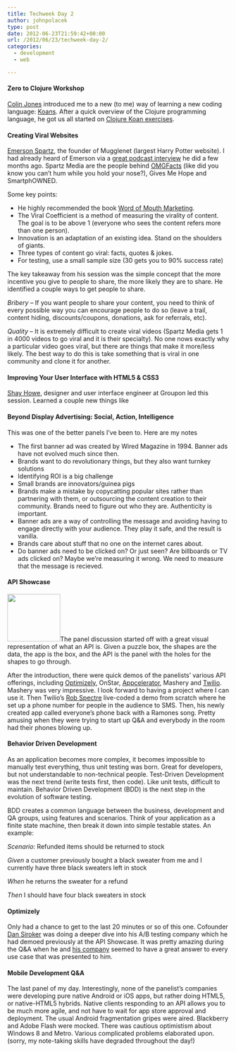 ```yaml
---
title: Techweek Day 2
author: johnpolacek
type: post
date: 2012-06-23T21:59:42+00:00
url: /2012/06/23/techweek-day-2/
categories:
  - development
  - web

---
```


#### Zero to Clojure Workshop

<a href="https://twitter.com/#!/trptcolin" target="_blank" rel="noopener noreferrer" class="broken_link" rel="nofollow">Colin Jones</a> introduced me to a new (to me) way of learning a new coding language: <a href="http://dorkbyte.com/2010/12/08/koans-are-an-awesome-way-to-learn-programming/" target="_blank" rel="noopener noreferrer">Koans</a>. After a quick overview of the Clojure programming language, he got us all started on <a href="https://github.com/functional-koans/clojure-koans" target="_blank" rel="noopener noreferrer">Clojure Koan exercises</a>.

#### Creating Viral Websites

<a href="https://twitter.com/#!/EmersonSpartz" target="_blank" rel="noopener noreferrer" class="broken_link" rel="nofollow">Emerson Spartz</a>, the founder of Mugglenet (largest Harry Potter website). I had already heard of Emerson via a <a href="http://mixergy.com/spartz-spartz-media-interview/" target="_blank" rel="noopener noreferrer">great podcast interview</a> he did a few months ago. Spartz Media are the people behind <a href="http://omgfacts.com" target="_blank" rel="noopener noreferrer">OMGFacts</a> (like did you know you can&rsquo;t hum while you hold your nose?), Gives Me Hope and SmartphOWNED.

Some key points:

  * He highly recommended the book <a href="http://www.amazon.com/Word-Mouth-Marketing-Companies-Talking/dp/1427798613" target="_blank" rel="noopener noreferrer">Word of Mouth Marketing</a>.
  * The Viral Coefficient is a method of measuring the virality of content. The goal is to be above 1 (everyone who sees the content refers more than one person).
  * Innovation is an adaptation of an existing idea. Stand on the shoulders of giants.
  * Three types of content go viral: facts, quotes & jokes.
  * For testing, use a small sample size (30 gets you to 90% success rate)

The key takeaway from his session was the simple concept that the more incentive you give to people to share, the more likely they are to share. He identified a couple ways to get people to share.

_Bribery_ &#8211; If you want people to share your content, you need to think of every possible way you can encourage people to do so (leave a trail, content hiding, discounts/coupons, donations, ask for referrals, etc).

_Quality_ &#8211; It is extremely difficult to create viral videos (Spartz Media gets 1 in 4000 videos to go viral and it is their specialty). No one nows exactly why a particular video goes viral, but there are things that make it more/less likely. The best way to do this is take something that is viral in one community and clone it for another.

#### Improving Your User Interface with HTML5 & CSS3

<a href="https://twitter.com/#!/shayhowe" target="_blank" rel="noopener noreferrer" class="broken_link" rel="nofollow">Shay Howe</a>, designer and user interface engineer at Groupon led this session. Learned a couple new things like <datalist> and <a href="http://html5pattern.com" target="_blank" rel="noopener noreferrer">HTML5 Patterns</a>, a great resource for typically used regex&rsquo;s for form validation. </ul> 

#### Beyond Display Advertising: Social, Action, Intelligence

This was one of the better panels I&rsquo;ve been to. Here are my notes

  * The first banner ad was created by Wired Magazine in 1994. Banner ads have not evolved much since then.
  * Brands want to do revolutionary things, but they also want turnkey solutions
  * Identifying ROI is a big challenge
  * Small brands are innovators/guinea pigs
  * Brands make a mistake by copycatting popular sites rather than partnering with them, or outsourcing the content creation to their community. Brands need to figure out who they are. Authenticity is important.
  * Banner ads are a way of controlling the message and avoiding having to engage directly with your audience. They play it safe, and the result is vanilla.
  * Brands care about stuff that no one on the internet cares about.
  * Do banner ads need to be clicked on? Or just seen? Are billboards or TV ads clicked on? Maybe we&rsquo;re measuring it wrong. We need to measure that the message is recieved.

#### API Showcase

<img src="/img/blog/2012/06/woodbox.jpg" alt="" title="woodbox" width="120" height="108" class="alignleft size-full wp-image-591" />The panel discussion started off with a great visual representation of what an API is. Given a puzzle box, the shapes are the data, the app is the box, and the API is the panel with the holes for the shapes to go through.

After the introduction, there were quick demos of the panelists&rsquo; various API offerings, including <a href="https://www.optimizely.com" target="_blank" rel="noopener noreferrer">Optimizely</a>, OnStar, <a href="http://www.appcelerator.com/" target="_blank" rel="noopener noreferrer">Appcelerator</a>, Mashery and <a href="http://www.twilio.com" target="_blank" rel="noopener noreferrer">Twilio</a>. Mashery was very impressive. I look forward to having a project where I can use it. Then Twilio&rsquo;s <a href="https://twitter.com/#!/dN0t" target="_blank" rel="noopener noreferrer" class="broken_link" rel="nofollow">Rob Spectre</a> live-coded a demo from scratch where he set up a phone number for people in the audience to SMS. Then, his newly created app called everyone&rsquo;s phone back with a Ramones song. Pretty amusing when they were trying to start up Q&A and everybody in the room had their phones blowing up.

#### Behavior Driven Development

As an application becomes more complex, it becomes impossible to manually test everything, thus unit testing was born. Great for developers, but not understandable to non-technical people. Test-Driven Development was the next trend (write tests first, then code). Like unit tests, difficult to maintain. Behavior Driven Development (BDD) is the next step in the evolution of software testing.

BDD creates a common language between the business, development and QA groups, using features and scenarios. Think of your application as a finite state machine, then break it down into simple testable states. An example:

_Scenario:_ Refunded items should be returned to stock
  
_Given_ a customer previously bought a black sweater from me and I currently have three black sweaters left in stock
  
_When_ he returns the sweater for a refund
  
_Then_ I should have four black sweaters in stock

#### Optimizely

Only had a chance to get to the last 20 minutes or so of this one. Cofounder <a href="https://twitter.com/#!/dsiroker" target="_blank" rel="noopener noreferrer" class="broken_link" rel="nofollow">Dan Siroker</a> was doing a deeper dive into his A/B testing company which he had demoed previously at the API Showcase. It was pretty amazing during the Q&A when he and <a href="https://www.optimizely.com" target="_blank" rel="noopener noreferrer">his company</a> seemed to have a great answer to every use case that was presented to him.

#### Mobile Development Q&A

The last panel of my day. Interestingly, none of the panelist&rsquo;s companies were developing pure native Android or iOS apps, but rather doing HTML5, or native-HTML5 hybrids. Native clients responding to an API allows you to be much more agile, and not have to wait for app store approval and deployment. The usual Android fragmentation gripes were aired. Blackberry and Adobe Flash were mocked. There was cautious optimistism about Windows 8 and Metro. Various complicated problems elaborated upon. (sorry, my note-taking skills have degraded throughout the day!)